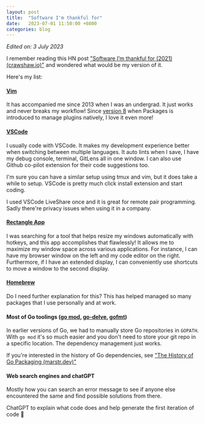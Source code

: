 ```yaml
---
layout: post
title:  "Software I'm thankful for"
date:   2023-07-01 11:50:00 +0800
categories: blog
---
```


*Edited on: 3 July 2023*

I remember reading this HN post ["Software I’m thankful for (2021) (crawshaw.io)"](https://news.ycombinator.com/item?id=32953732) and wondered what would be my version of it.

Here's my list:

#### [Vim](https://www.vim.org/)

It has accompanied me since 2013 when I was an undergrad. It just works and never breaks my workflow! Since [version 8](https://vimhelp.org/version8.txt.html) when Packages is introduced to manage plugins natively, I love it even more!

#### [VSCode](https://code.visualstudio.com/)

I usually code with VSCode. It makes my development experience better when switching between multiple languages. It auto lints when I save, I have my debug console, terminal, GitLens all in one window. I can also use Github co-pilot extension for their code suggestions too.

I'm sure you can have a similar setup using tmux and vim, but it does take a while to setup. VSCode is pretty much click install extension and start coding.

I used VSCode LiveShare once and it is great for remote pair programming. Sadly there're privacy issues when using it in a company.

#### [Rectangle App](https://rectangleapp.com/)

I was searching for a tool that helps resize my windows automatically with hotkeys, and this app accomplishes that flawlessly! It allows me to maximize my window space across various applications. For instance, I can have my browser window on the left and my code editor on the right. Furthermore, if I have an extended display, I can conveniently use shortcuts to move a window to the second display.

#### [Homebrew](https://brew.sh/)

Do I need further explanation for this? This has helped managed so many packages that I use personally and at work.

#### Most of Go toolings ([go mod](https://go.dev/ref/mod), [go-delve](https://github.com/go-delve/delve), [gofmt](https://pkg.go.dev/cmd/gofmt))

In earlier versions of Go, we had to manually store Go repositories in `GOPATH`. With `go mod` it's so much easier and you don't need to store your git repo in a specific location. The dependency management just works.

If you're interested in the history of Go dependencies, see ["The History of Go Packaging (marstr.dev)"](https://marstr.dev/posts/managing_go_packages/)

#### Web search engines and chatGPT

Mostly how you can search an error message to see if anyone else encountered the same and find possible solutions from there.

ChatGPT to explain what code does and help generate the first iteration of code :grimacing:

